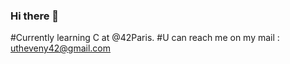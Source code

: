 ### Hi there 👋

#Currently learning C at @42Paris.
#U can reach me on my mail : utheveny42@gmail.com
